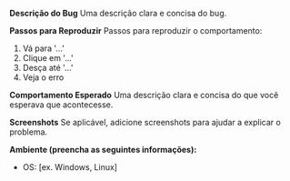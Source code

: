 **Descrição do Bug**
Uma descrição clara e concisa do bug.

**Passos para Reproduzir**
Passos para reproduzir o comportamento:
1. Vá para '...'
2. Clique em '...'
3. Desça até '...'
4. Veja o erro

**Comportamento Esperado**
Uma descrição clara e concisa do que você esperava que acontecesse.

**Screenshots**
Se aplicável, adicione screenshots para ajudar a explicar o problema.

**Ambiente (preencha as seguintes informações):**
- OS: [ex. Windows, Linux]
